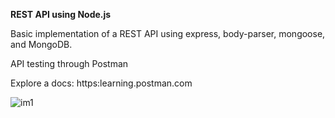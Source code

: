 **REST API using Node.js**

Basic implementation of a REST API using express, body-parser, mongoose, and MongoDB.

API testing through Postman 

Explore a docs: https:learning.postman.com

![im1](https://user-images.githubusercontent.com/52089289/82515767-70e2e280-9aef-11ea-8531-696c02a9faf9.png)
